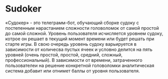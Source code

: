 # Sudoker
«Судокер» - это телеграмм-бот, обучающий сборке судоку с постепенным нарастанием сложности головоломок от самой простой до самой сложной.
Уровень пользователя исчисляется уровнем судоку, котрое он решает в текущий момент времени или будет решать при старте игры. В свою очередь уровень судоку варьируется в зависимости от количесва пустых ячеек и условно делится на пять уровней (очень простой, простой, средний, сложный, профессиональный). В зависимости от времени, затраченного пользователеи на решение конкретной головоломки аналитическая система добавит или отнимет баллы от уровня пользователя.

